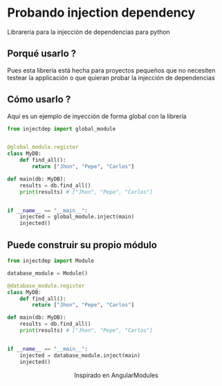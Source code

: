 # Probando injection dependency

Librareria para la injección de dependencias para python

## Porqué usarlo ?

Pues esta librería está hecha para proyectos pequeños que no necesiten testear la applicación o que quieran probar la injección de dependencias


## Cómo usarlo ?

Aquí es un ejemplo de inyección de forma global con la librería

```py
from injectdep import global_module


@global_module.register
class MyDB:
    def find_all():
        return ["Jhon", "Pepe", "Carlos"]

def main(db: MyDB):
    results = db.find_all()
    print(results) # ["Jhon", "Pepe", "Carlos"]


if __name__ == "__main__":
    injected = global_module.inject(main)
    injected()
```

## Puede construir su propio módulo

```py
from injectdep import Module

database_module = Module()

@database_module.register
class MyDB:
    def find_all():
        return ["Jhon", "Pepe", "Carlos"]

def main(db: MyDB):
    results = db.find_all()
    print(results) # ["Jhon", "Pepe", "Carlos"]


if __name__ == "__main__":
    injected = database_module.inject(main)
    injected()
```

<p align="center">Inspirado en AngularModules</p>